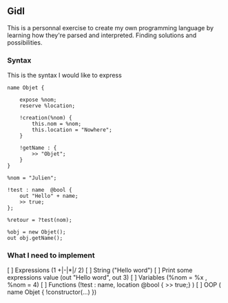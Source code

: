 ## Gidl

This is a personnal exercise to create my own programming language by learning how they're parsed and interpreted. Finding solutions and possibilities.

### Syntax

This is the syntax I would like to express

```
name Objet {
    
    expose %nom;
    reserve %location;

	!creation(%nom) {
        this.nom = %nom;
        this.location = "Nowhere";
	}

	!getName : {
		>> "Objet";
	}
}

%nom = "Julien";

!test : name  @bool {
	out "Hello" + name;
	>> true;
};

%retour = ?test(nom);

%obj = new Objet();
out obj.getName();
```

### What I need to implement 

[ ] Expressions (1 +|-|*|/ 2)
[ ] String ("Hello word")
[ ] Print some expressions value (out "Hello word", out 3)
[ ] Variables (%nom = %x , %nom = 4)
[ ] Functions (!test : name, location @bool { >> true;} )
[ ] OOP ( name Objet { !constructor(...) })